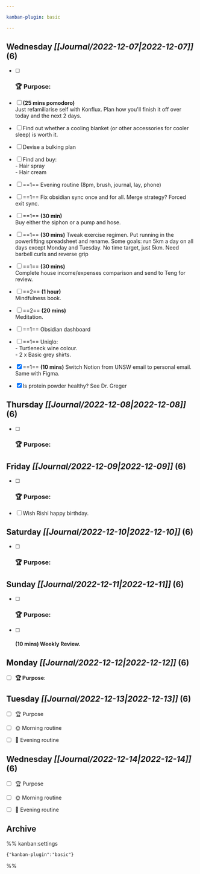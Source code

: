 ```yaml
---

kanban-plugin: basic

---
```


## **Wednesday** *[[Journal/2022-12-07|2022-12-07]]* (6)

- [ ] ### **🏆 Purpose**:
- [ ] **(25 mins pomodoro)**<br>Just refamiliarise self with Konflux. Plan how you'll finish it off over today and the next 2 days.
- [ ] Find out whether a cooling blanket (or other accessories for cooler sleep) is worth it.
- [ ] Devise a bulking plan
- [ ] Find and buy:<br>- Hair spray<br>- Hair cream
- [ ] ==1== Evening routine (8pm, brush, journal, lay, phone)
- [ ] ==1== Fix obsidian sync once and for all. Merge strategy? Forced exit sync.
- [ ] ==1== **(30 min)**<br>Buy either the siphon or a pump and hose.
- [ ] ==1== **(30 mins)** Tweak exercise regimen. Put running in the powerlifting spreadsheet and rename. Some goals: run 5km a day on all days except Monday and Tuesday. No time target, just 5km. Need barbell curls and reverse grip
- [ ] ==1== **(30 mins)**<br>Complete house income/expenses comparison and send to Teng for review.
- [ ] ==2== **(1 hour)**<br>Mindfulness book.
- [ ] ==2== **(20 mins)**<br>Meditation.
- [ ] ==1== Obsidian dashboard
- [ ] ==1== Uniqlo:<br>- Turtleneck wine colour.<br>- 2 x Basic grey shirts.
- [x] ==1== **(10 mins)** Switch Notion from UNSW email to personal email. Same with Figma.
- [x] Is protein powder healthy? See Dr. Greger


## **Thursday** *[[Journal/2022-12-08|2022-12-08]]* (6)

- [ ] ### **🏆 Purpose**:


## **Friday** *[[Journal/2022-12-09|2022-12-09]]* (6)

- [ ] ### **🏆 Purpose**:
- [ ] Wish Rishi happy birthday.


## **Saturday** *[[Journal/2022-12-10|2022-12-10]]* (6)

- [ ] ### **🏆 Purpose**:


## **Sunday** *[[Journal/2022-12-11|2022-12-11]]* (6)

- [ ] ### **🏆 Purpose**:
- [ ] #### **(10 mins)** Weekly Review.


## **Monday** *[[Journal/2022-12-12|2022-12-12]]* (6)

- [ ] **🏆 Purpose**:


## **Tuesday** *[[Journal/2022-12-13|2022-12-13]]* (6)

- [ ] 🏆 Purpose
- [ ] 🌞 Morning routine
- [ ] 🌙 Evening routine


## **Wednesday** *[[Journal/2022-12-14|2022-12-14]]* (6)

- [ ] 🏆 Purpose
- [ ] 🌞 Morning routine
- [ ] 🌙 Evening routine


## Archive





%% kanban:settings
```
{"kanban-plugin":"basic"}
```
%%